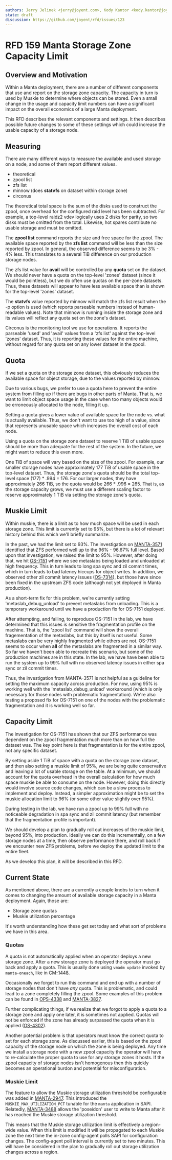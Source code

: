 ```yaml
---
authors: Jerry Jelinek <jerry@joyent.com>, Kody Kantor <kody.kantor@joyent.com>
state: draft
discussion: https://github.com/joyent/rfd/issues/123
---
```


# RFD 159 Manta Storage Zone Capacity Limit

## Overview and Motivation

Within a Manta deployment, there are a number of different components that
use and report on the storage zone capacity. The capacity in turn is used
by Muskie to determine where objects can be stored. Even a small change in
the usage and capacity limit numbers can have a significant impact on the
overall economics of a large Manta deployment.

This RFD describes the relevant components and settings. It then describes
possible future changes to some of these settings which could increase the
usable capacity of a storage node.

## Measuring

There are many different ways to measure the available and used storage on a
node, and some of them report different values.

- theoretical
- zpool list
- zfs list
- minnow (does **statvfs** on dataset within storage zone)
- circonus

The theoretical total space is the sum of the disks used to construct the
zpool, once overhead for the configured raid level has been subtracted.
For example, a top-level raidz2 vdev logically uses 2 disks for parity, so
two disks must be omitted from the total. Likewise, hot spares contribute
no usable storage and must be omitted.

The **zpool list** command reports the size and free space for the zpool. The
available space reported by the **zfs list** command will be less than the
size reported by zpool. In general, the observed difference seems to
be 3% - 4% less. This translates to a several TiB difference on our
production storage nodes.

The zfs list value for **avail** will be controlled by any **quota** set on
the dataset. We should never have a quota on the top-level 'zones' dataset
(since it would be pointless), but we do often use quotas on the per-zone
datasets. Thus, these datasets will appear to have less available space than
is shown for the top-level 'zones' dataset.

The **statvfs** value reported by minnow will match the zfs list result when
the -p option is used (which reports parseable numbers instead of human-readable
values). Note that minnow is running inside the storage zone and its values
will reflect any quota set on the zone's dataset.

Circonus is the monitoring tool we use for operations. It reports the parseable
'used' and 'avail' values from a 'zfs list' against the top-level 'zones'
dataset. Thus, it is reporting these values for the entire machine, without
regard for any quota set on any lower dataset in the zpool.

## Quota

If we set a quota on the storage zone dataset, this obviously reduces the
available space for object storage, due to the values reported by minnow.

Due to various bugs, we prefer to use a quota here to prevent the entire
system from filling up if there are bugs in other parts of Manta. That is,
we want to limit object space usage in the case when too many objects would be
erroneously allocated to the node, filling it up.

Setting a quota gives a lower value of available space for the node vs. what
is actually available. Thus, we don't want to use too high of a value, since
that represents unusable space which increases the overall cost of each node.

Using a quota on the storage zone dataset to reserve 1 TiB of usable space
should be more than adequate for the rest of the system. In the future, we
might want to reduce this even more.

One TiB of space will vary based on the size of the zpool. For example, our
smaller storage nodes have approximately 177 TiB of usable space in the
top-level dataset. Thus, the storage zone's quota should be the total top-level
space (177) * .994 = 176. For our larger nodes, they have approximately 266 TiB,
so the quota would be 266 * .996 = 265. That is, as the storage capacity
grows, we must use a different scaling factor to reserve approximately 1 TiB via
setting the storage zone's quota.

## Muskie Limit

Within muskie, there is a limit as to how much space will be used in each
storage zone. This limit is currently set to 95%, but there is a lot of
relevant history behind this which we'll briefly summarize.

In the past, we had the limit set to 93%. The investigation on
[MANTA-3571](https://jira.joyent.us/browse/MANTA-3571)
identified that ZFS performed well up to the 96% - 96.67% full level. Based
upon that investigation, we raised the limit to 95%. However, after doing
that, we hit
[OS-7151](https://jira.joyent.us/browse/OS-7151)
where we see metaslabs being loaded and unloaded at
high frequency. This in turn leads to long spa sync and zil commit times,
which in turn leads to bad latency hiccups for object writes. In addition,
we observed other zil commit latency issues
([OS-7314](https://jira.joyent.us/browse/OS-7314)), but those have since
been fixed in the upstream ZFS code (although not yet deployed in Manta
production).

As a short-term fix for this problem, we're currently setting
'metaslab_debug_unload' to prevent metaslabs from unloading. This is a
temporary workaround until we have a production fix for OS-7151 deployed.

After attempting, and failing, to reproduce OS-7151 in the lab, we have
determined that this issues is sensitive the fragmentation profile on the
machine. That is, the 'zpool list' command will show the overall fragementation
of the metaslabs, but this by itself is not useful. Some metaslabs can be
very highly fragmented while others are not. OS-7151 seems to occur when
**all** of the metaslabs are fragmented in a similar way. So far we haven't been
able to recreate this scenario, but some of the production machines are in
this state. In the lab, we have have been able to run the system up to 99%
full with no observed latency issues in either spa sync or zil commit times.

Thus, the investigation from MANTA-3571 is not helpful as a guideline for
setting the maximum capacity across production. For now, using 95% is working
well with the 'metaslab_debug_unload' workaround (which is only necessary
for those nodes with problematic fragmentation). We're also testing a
proposed fix for OS-7151 on one of the nodes with the problematic fragmentation
and it is working well so far.

## Capacity Limit

The investigation for OS-7151 has shown that our ZFS performance was dependent
on the zpool fragmentation much more than on how full the dataset was. The
key point here is that fragmentation is for the entire zpool, not any specific
dataset.

By setting aside 1 TiB of space with a quota on the storage zone dataset, and
then also setting a muskie limit of 95%, we are being quite conservative and
leaving a lot of usable storage on the table. At a minimum, we should account
for the quota overhead in the overall calculation for how much space muskie
be able to consume on the node. However, doing this directly would involve
source code changes, which can be a slow process to implement and deploy.
Instead, a simpler approximation might be to set the muskie allocation limit
to 96% (or some other value slightly over 95%).

During testing in the lab, we have run a zpool up to 99% full with no
noticeable degradation in spa sync and zil commit latency (but remember that
the fragmentation profile is important).

We should develop a plan to gradually roll out increases of the muskie limit,
beyond 95%, into production. Ideally we can do this incrementally, on a few
storage nodes at a time, then observe performance there, and roll back if
we encounter new ZFS problems, before we deploy the updated limit to the entire
fleet.

As we develop this plan, it will be described in this RFD.

## Current State

As mentioned above, there are a currently a couple knobs to turn when it comes
to changing the amount of available storage capacity in a Manta deployment.
Again, those are:

* Storage zone quotas
* Muskie utilization percentage

It's worth understanding how these get set today and what sort of problems we
have in this area.

### Quotas

A quota is not automatically applied when an operator deploys a new storage
zone. After a new storage zone is deployed the operator must go back and apply
a quota. This is usually done using `vmadm update` invoked by `manta-oneach`,
like in [CM-1448](https://jira.joyent.us/browse/CM-1448).

Occasionally we forget to run this command and end up with a number of storage
nodes that don't have _any_ quota. This is problematic, and could lead to a
zone completely filling the zpool. Some examples of this problem can be found in
[OPS-4338](https://jira.joyent.us/browse/OPS-4338) and
[MANTA-3827](https://jira.joyent.us/browse/MANTA-3827).

Further complicating things, if we realize that we forgot to apply a quota to a
storage zone and apply one later, it is sometimes not applied. Quotas will not
be enforced if the zone has already surpassed the quota when it is applied
([OS-4302](https://jira.joyent.us/browse/OS-4302)).

Another potential problem is that operators must know the correct quota to set
for each storage zone. As discussed earlier, this is based on the zpool capacity
of the storage node on which the zone is being deployed. Any time we install a
storage node with a new zpool capacity the operator will have to re-calculate
the proper quota to use for any storage zones it hosts. If the zpool capacity of
storage nodes isn't homogenous then this quickly becomes an operational burdon
and potential for misconfiguration.

### Muskie Limit

The feature to allow the Muskie storage utilization threshold be configurable
was added in [MANTA-2947](https://jira.joyent.us/browse/MANTA-2947). This
introduced the `MUSKIE_MAX_UTILIZATION_PCT` tunable for the `manta` application
in SAPI. Relatedly, [MANTA-3488](https://jira.joyent.us/browse/MANTA-3488)
allows the 'poseidon' user to write to Manta after it has reached the
Muskie storage utilization threshold.

This means that the Muskie storage utilization limit is effectively a
region-wide value. When this limit is modified it will be propagated to each
Muskie zone the next time the in-zone config-agent polls SAPI for configuration
changes. The config-agent poll interval is currently set to two minutes. This
will have be considered in the plan to gradually roll out storage utilization
changes across a region.
